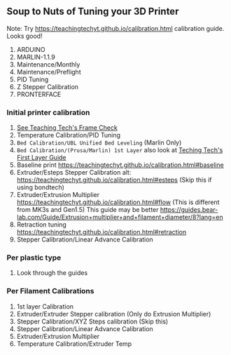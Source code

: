 
## Soup to Nuts of Tuning your 3D Printer

Note: Try https://teachingtechyt.github.io/calibration.html calibration guide. Looks good!

1. ARDUINO
2. MARLIN-1.1.9
3. Maintenance/Monthly
4. Maintenance/Preflight
5. PID Tuning
6. Z Stepper Calibration
7. PRONTERFACE

### Initial printer calibration
1. [See Teaching Tech's Frame Check](https://teachingtechyt.github.io/calibration.html#frame)
2. Temperature Calibration/PID Tuning
3. `Bed Calibration/UBL Unified Bed Leveling` (Marlin Only)
4. `Bed Calibration/(Prusa/Marlin) 1st Layer` also look at [Teching Tech's First Layer Guide](https://teachingtechyt.github.io/calibration.html#firstlayer)
5. Baseline print https://teachingtechyt.github.io/calibration.html#baseline
6. Extruder/Esteps Stepper Calibration alt: https://teachingtechyt.github.io/calibration.html#esteps (Skip this if using bondtech)
7. Extruder/Extrusion Multiplier https://teachingtechyt.github.io/calibration.html#flow (This is different from MK3s and Gen1.5) This guide may be better https://guides.bear-lab.com/Guide/Extrusion+multiplier+and+filament+diameter/8?lang=en
8. Retraction tuning https://teachingtechyt.github.io/calibration.html#retraction
9. Stepper Calibration/Linear Advance Calibration
### Per plastic type
1. Look through the guides

### Per Filament Calibrations
1. 1st layer Calibration
2. Extruder/Extruder Stepper calibration (Only do Extrusion Multiplier)
3. Stepper Calibration/XYZ Steps calibration (Skip this)
4. Stepper Calibration/Linear Advance Calibration
5. Extruder/Extrusion Multiplier
6. Temperature Calibration/Extruder Temp
<!--stackedit_data:
eyJoaXN0b3J5IjpbMTYyOTkxNzYyMSwxNDI5NDAxNDEsMTk2MT
YwMDI3MywtNDI4NzE4NjkwLC0xMDgxMTk2Nzg1LDExMTc3ODY2
MDYsNTI2MTAwMzYyLDE2NDYyMDg0OSwtMTE0MDE1MzUsLTc2OT
Q3Mjc1NywtNzI5Mzc0MDY0LDUxMDQ3MDA2MSw4MTk2NjIyMDQs
NTk2OTY1MDg2LDkwMTQzNzA3Niw2NTA2Njk0NzksMTAwMjQ0Mz
IsMTQ3NDgwNDEyNSwtNjkyODA5MDA5XX0=
-->